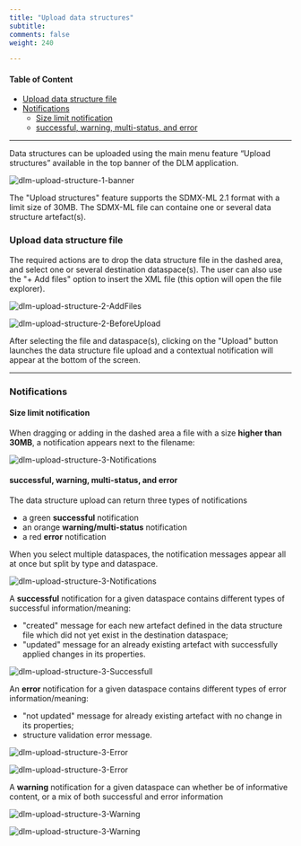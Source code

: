 ```yaml
---
title: "Upload data structures"
subtitle: 
comments: false
weight: 240

---
```


#### Table of Content
- [Upload data structure file](#upload-data-structure-file)
- [Notifications](#notifications)
  - [Size limit notification](#size-limit-notification)
  - [successful, warning, multi-status, and error](#successful-warning-multi-status-and-error)

---

Data structures can be uploaded using the main menu feature “Upload structures” available in the top banner of the DLM application.  

![dlm-upload-structure-1-banner](/dotstatsuite-documentation/images/dlm-upload-structure-1-banner.png)

The "Upload structures" feature supports the SDMX-ML 2.1 format with a limit size of 30MB. The SDMX-ML file can containe one or several data structure artefact(s).

### Upload data structure file

The required actions are to drop the data structure file in the dashed area, and select one or several destination dataspace(s). The user can also use the "+ Add files" option to insert the XML file (this option will open the file explorer).

![dlm-upload-structure-2-AddFiles](/dotstatsuite-documentation/images/dlm-upload-structure-2-AddFiles.png)

![dlm-upload-structure-2-BeforeUpload](/dotstatsuite-documentation/images/dlm-upload-structure-2-BeforeUpload.png) 

After selecting the file and dataspace(s), clicking on the "Upload" button launches the data structure file upload and a contextual notification will appear at the bottom of the screen.

---

### Notifications

#### Size limit notification
When dragging or adding in the dashed area a file with a size **higher than 30MB**, a notification appears next to the filename:

![dlm-upload-structure-3-Notifications](/dotstatsuite-documentation/images/dlm-upload-structure-3-TooBigFileSizeErrorMsg.png)

#### successful, warning, multi-status, and error
The data structure upload can return three types of notifications
* a green **successful** notification
* an orange **warning/multi-status** notification
* a red **error** notification

When you select multiple dataspaces, the notification messages appear all at once but split by type and dataspace.

![dlm-upload-structure-3-Notifications](/dotstatsuite-documentation/images/dlm-upload-structure-3-MultipleNotifications.png)

A **successful** notification for a given dataspace contains different types of successful information/meaning: 
* "created" message for each new artefact defined in the data structure file which did not yet exist in the destination dataspace;  
* "updated" message for an already existing artefact with successfully applied changes in its properties.

![dlm-upload-structure-3-Successfull](/dotstatsuite-documentation/images/dlm-upload-structure-3-Successful.png)  

An **error** notification for a given dataspace contains different types of error information/meaning:
* "not updated" message for already existing artefact with no change in its properties;
* structure validation error message.

![dlm-upload-structure-3-Error](/dotstatsuite-documentation/images/dlm-upload-structure-3-Error1.png)  

![dlm-upload-structure-3-Error](/dotstatsuite-documentation/images/dlm-upload-structure-3-Error2.png) 

A **warning** notification for a given dataspace can whether be of informative content, or a mix of both successful and error information 

![dlm-upload-structure-3-Warning](/dotstatsuite-documentation/images/dlm-upload-structure-3-Warning1.png)  

![dlm-upload-structure-3-Warning](/dotstatsuite-documentation/images/dlm-upload-structure-3-Warning2.png) 

